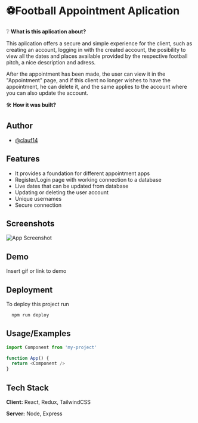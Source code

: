 
# ⚽Football Appointment Aplication

 ❔ **What is this aplication about?**

 This aplication offers a secure and simple experience for the client, such as creating an account, logging in with the created account, the posibility to view all the dates and places available provided by the respective football pitch, a nice description and adress.

 After the appointment has been made, the user can view it in the "Appointment" page, and if this client no longer wishes to have the appointment, he can delete it, and the same applies to the account where you can also update the account.

🛠️  **How it was built?**





 

## Author

- [@clauf14](https://www.github.com/clauf14)


## Features

- It provides a foundation for different appointment apps
- Register/Login page with working connection to a database
- Live dates that can be updated from database
- Updating or deleting the user account
- Unique usernames
- Secure connection


## Screenshots

![App Screenshot](https://via.placeholder.com/468x300?text=App+Screenshot+Here)


## Demo

Insert gif or link to demo


## Deployment

To deploy this project run

```bash
  npm run deploy
```


## Usage/Examples

```javascript
import Component from 'my-project'

function App() {
  return <Component />
}
```


## Tech Stack

**Client:** React, Redux, TailwindCSS

**Server:** Node, Express

